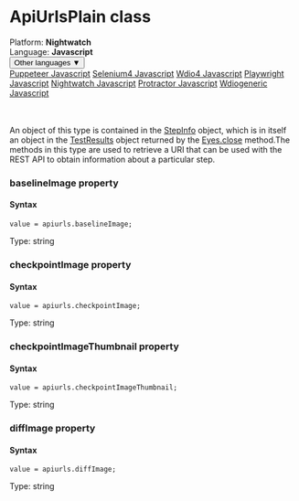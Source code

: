 # ApiUrlsPlain class
<div class='platform-bar-container-div'><div class='platform-bar-div'>Platform:  <b> Nightwatch</b>
</div><div class='platform-bar-div'>Language: <b>Javascript</b></div><div class='dropdown-button-container-div'><button class='sdk-language-dropdown-button'>Other languages ▼</button><div class='dropdown-content'>
<a href='../../puppeteer/javascript/apiurlsplain'>Puppeteer Javascript</a>
<a href='../../selenium4/javascript/apiurlsplain'>Selenium4 Javascript</a>
<a href='../../wdio4/javascript/apiurlsplain'>Wdio4 Javascript</a>
<a href='../../playwright/javascript/apiurlsplain'>Playwright Javascript</a>
<a href='../../nightwatch/javascript/apiurlsplain'>Nightwatch Javascript</a>
<a href='../../protractor/javascript/apiurlsplain'>Protractor Javascript</a>
<a href='../../wdiogeneric/javascript/apiurlsplain'>Wdiogeneric Javascript</a>
</div></div><br /><br /></div>




An object of this type is contained in the [StepInfo](./stepinfo) object, which is in itself an object in the [TestResults](./testresults) object returned by the [Eyes.close](#close-method) method.The methods in this type are used to retrieve a URI that can be used with the REST API to obtain information about a particular step.


### baselineImage property
#### Syntax


    value = apiurls.baselineImage;
    

Type: string

### checkpointImage property
#### Syntax


    value = apiurls.checkpointImage;
    

Type: string

### checkpointImageThumbnail property
#### Syntax


    value = apiurls.checkpointImageThumbnail;
    

Type: string

### diffImage property
#### Syntax


    value = apiurls.diffImage;
    

Type: string
